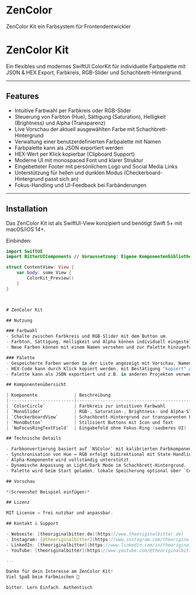 # ZenColor
ZenColor Kit ein Farbsystem für Frontendentwickler

# ZenColor Kit

Ein flexibles und modernes SwiftUI ColorKit für individuelle Farbpalette mit JSON & HEX Export, Farbkreis, RGB-Slider und Schachbrett-Hintergrund.

---

## Features

- Intuitive Farbwahl per Farbkreis oder RGB-Slider
- Steuerung von Farbton (Hue), Sättigung (Saturation), Helligkeit (Brightness) und Alpha (Transparenz)
- Live Vorschau der aktuell ausgewählten Farbe mit Schachbrett-Hintergrund
- Verwaltung einer benutzerdefinierten Farbpalette mit Namen
- Farbpalette kann als JSON exportiert werden
- HEX-Wert per Klick kopierbar (Clipboard Support)
- Moderne UI mit monospaced Font und klarer Struktur
- Eingebetteter Footer mit persönlichem Logo und Social Media Links
- Unterstützung für hellen und dunklen Modus (Checkerboard-Hintergrund passt sich an)
- Fokus-Handling und UI-Feedback bei Farbänderungen

---

## Installation

Das ZenColor Kit ist als SwiftUI-View konzipiert und benötigt Swift 5+ mit macOS/iOS 14+.

Einbinden:

```swift
import SwiftUI
import BitterUIComponents // Voraussetzung: Eigene Komponentenbibliothek

struct ContentView: View {
    var body: some View {
        ColorKit_Preview()
    }
}



# ZenColor Kit

## Nutzung

### Farbwahl
- Schalte zwischen Farbkreis und RGB-Slider mit dem Button um.
- Farbton, Sättigung, Helligkeit und Alpha können individuell eingestellt werden.
- Neue Farben können mit einem Namen versehen und zur Palette hinzugefügt werden.

### Palette
- Gespeicherte Farben werden in der Liste angezeigt mit Vorschau, Namen, RGB-Werten und HEX-Code.
- HEX-Code kann durch Klick kopiert werden, mit Bestätigung "kopiert" als Feedback.
- Palette kann als JSON exportiert und z.B. in anderen Projekten verwendet werden.

## Komponentenübersicht

| Komponente              | Beschreibung                                                                 |
|-------------------------|------------------------------------------------------------------------------|
| `ColorCircle`           | Farbkreis zur intuitiven Farbwahl                                            |
| `MonoSlider`            | RGB-, Saturation-, Brightness- und Alpha-Slider mit farblicher Kennzeichnung |
| `CheckerboardView`      | Schachbrett-Hintergrund zur transparenten Farbdarstellung                    |
| `MonoButton`            | Stilisiert Buttons mit Icon und Text                                         |
| `NoFocusRingTextField`  | Eingabefeld ohne Fokus-Ring (sauberes UI)                                    |

## Technische Details

- Farbkonvertierung basiert auf `NSColor` mit kalibrierten Farbkomponenten.
- Synchronisation von Hue ↔ RGB erfolgt bidirektional mit State-Handling.
- Alpha-Komponente wird vollständig unterstützt.
- Dynamische Anpassung an Light/Dark Mode im Schachbrett-Hintergrund.
- Palette wird beim Start geladen, lokale Speicherung optional über `ColorKit.loadCustomPalette()`.

## Vorschau

*(Screenshot Beispiel einfügen)*

## Lizenz

MIT License – frei nutzbar und anpassbar.

## Kontakt & Support

- Webseite: [theoriginalbitter.de](https://www.theoriginalbitter.de)
- Instagram: [@theoriginalbitter](https://www.instagram.com/theoriginalbitter)
- LinkedIn: [theoriginalbitter](https://www.linkedin.com/in/theoriginalbitter)
- YouTube: [theoriginalbitter](https://www.youtube.com/@theoriginalbitter)

---

Danke für dein Interesse am ZenColor Kit!  
Viel Spaß beim Farbmischen 🎨

bitter. Lern Einfach. Authentisch

